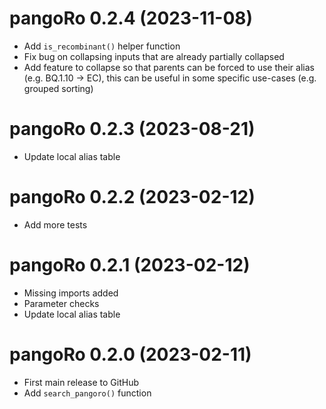 # pangoRo 0.2.4 (2023-11-08)

* Add `is_recombinant()` helper function
* Fix bug on collapsing inputs that are already partially collapsed
* Add feature to collapse so that parents can be forced to use their alias (e.g. BQ.1.10 -> EC), 
this can be useful in some specific use-cases (e.g. grouped sorting)

# pangoRo 0.2.3 (2023-08-21)

* Update local alias table

# pangoRo 0.2.2 (2023-02-12)

* Add more tests

# pangoRo 0.2.1 (2023-02-12)

* Missing imports added
* Parameter checks
* Update local alias table

# pangoRo 0.2.0 (2023-02-11)

* First main release to GitHub
* Add `search_pangoro()` function
